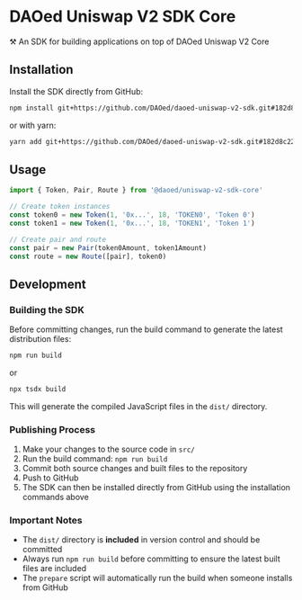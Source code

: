 # DAOed Uniswap V2 SDK Core

⚒️ An SDK for building applications on top of DAOed Uniswap V2 Core

## Installation

Install the SDK directly from GitHub:

```bash
npm install git+https://github.com/DAOed/daoed-uniswap-v2-sdk.git#182d8c22bc42c4fa1774fd15abf70cbc4243532f
```

or with yarn:

```bash
yarn add git+https://github.com/DAOed/daoed-uniswap-v2-sdk.git#182d8c22bc42c4fa1774fd15abf70cbc4243532f
```

## Usage

```typescript
import { Token, Pair, Route } from '@daoed/uniswap-v2-sdk-core'

// Create token instances
const token0 = new Token(1, '0x...', 18, 'TOKEN0', 'Token 0')
const token1 = new Token(1, '0x...', 18, 'TOKEN1', 'Token 1')

// Create pair and route
const pair = new Pair(token0Amount, token1Amount)
const route = new Route([pair], token0)
```

## Development

### Building the SDK

Before committing changes, run the build command to generate the latest distribution files:

```bash
npm run build
```

or

```bash
npx tsdx build
```

This will generate the compiled JavaScript files in the `dist/` directory.

### Publishing Process

1. Make your changes to the source code in `src/`
2. Run the build command: `npm run build`
3. Commit both source changes and built files to the repository
4. Push to GitHub
5. The SDK can then be installed directly from GitHub using the installation commands above

### Important Notes

- The `dist/` directory is **included** in version control and should be committed
- Always run `npm run build` before committing to ensure the latest built files are included
- The `prepare` script will automatically run the build when someone installs from GitHub

